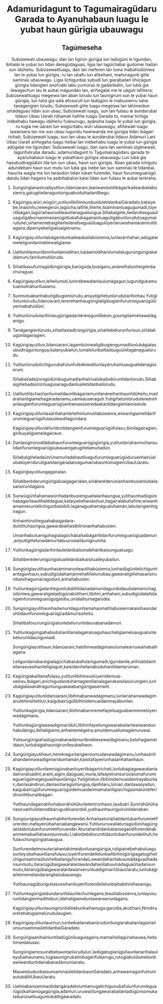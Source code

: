 <h1 align='center'>Adamuridagunt to Tagumairagüdaru Garada to Ayanuhabaun luagu le yubat haun gürigia ubauwagu</h1>
<h2 align='center'>Tagúmeseha</h2>
<p align='center'>Subúsewati ubauwagu, dan lan ligirún gürigia lun ladúgüni le ligundan, ibihalai le yubai lun lidan deregüdaguaü, ligia lan lagüchabai gudúmei hadan sun idúheñu.
Subúsewatiluagu, dan lan meferen lan luma mabahüdüniwa lan le yubai lun gürigia, ru lan ubafu lun afásihani, mañuragunti giñe saminaü ubauwagu. Ligia lichigunbai subudi lun giarabailan liñúragun gürigia lidangien anúfudei labu yumúraü le gadanbalin, lun lubá gia láwagachun lau le aubai magundan lan, ariñegalai me le uáguti lafiñera;
Subúsewatiluagu megeiwa tan aban lúrudu lun taunigiruni sun le yubai haun gürigia, lun lubá gia úalá afosuruti lun ladügüni le mabusienru lubai tanágangien lúrudu;
Subúsewati giñe luagu megeiwa lan lahimeidun umádaguaü lidan sun ubau;
Subúsewati luagu, sun lan fulasu le áundarubai tidaun Ubau Uarati rúhamali hafiñe tuagu Garada to, mamai tichiga inébehabu hawagu idúheñu fulásurugu, ayánuha luagu le yubai lun gürigia, ru tugia me úarani lun wügüritabu würi ubauwagu; afiñewati luagu lawánsera lan me sun ubau lugundu hawiwanda me gürigia lidan ibágari richati;
Subúsewati luagu, sun lan ubau le áundarubai tidaun Adámuri Lani Ubau Uarati ariñegaña luagu ñeibai lan inébehabu luagu le yubai lun gürigia adügalai me ligúndan:
Subúsewati luagu, dan úara lan saminaü sigénewali, lagúnfuliruba daradu:
adamuridagunt to
Tagumairagüdaru
garada to ayanuhabaun luagu le
yubathaun gürigia ubauwagu
Lun lubá gia hasubudiragüdüni tila lun sun ubau, haun sun gürigia. Aban gárada íchigutu adundehaní haun sun mutu lun lubá gia inebe lan sun saminaü le tídanbai, haucha wagia me lun taraudún tidan luban furendei, haun furumieguarügü dandu lidan hagaira ha asibihabalún kaisi lidan sun fulasu le aubai teréreha.</p>
<ol>
  <li>
    <p>Sungürigianasíruatiyutilun,lidanúarani,lawiwandunílibágarikaileaubailabúsienra,gatugiñelanagunlunguabuiduhadanlíbegu.</p>
  </li>
  <li>
    <p>Kagürigia,würi,wügüri,yutilunlibíhinisunbuiduletídanbaiGáradato,kataiyebe,linásinñu,lewegerún,lagücha,lafiñe,liñeñe,lisáminanluagugumadi,lúyerilibágari,lagüriahaunodileautilanagualungua.Siñabaigiñe,ñeilandíseguaüluaguligáburisaminaüanügütiubafubagairaniluagutigáburilúrudutoagumairutuñei,siñámemebaigiñeñeilandíseguaüluagulúyeriaruwaihaníarainirutibagaira,dipeniyebeligialuaigienamu.</p>
  </li>
  <li>
    <p>Kagürigiayutilunlabágaridunkaileaubailabúsienra,lunlasáriñahan,adügalaimeleligundaninébewaligiame.</p>
  </li>
  <li>
    <p>Uatiluntilamuridúnnilunlamúdihan,lubáamúdihanilumalalugurúngürigiakaiidámuni,fainilumutilúrudu.</p>
  </li>
  <li>
    <p>Siñatibasufuriragüdüngürigia,barügüda,busíganu,anáneihalunñeigienbachúraguai.</p>
  </li>
  <li>
    <p>Kagürigiayutilun,leñeilumuti,luninébewalanlaulumágagun,lugundgukamutuamulináhuriluaiamu.</p>
  </li>
  <li>
    <p>Sunmutuabanhabutigíbugienlúrudu,aniyutigiñetunlúrudutaríhinhau.Yutigiñetunlúrudu,lidanúarani,tererehanhaugürigialigibugienfurumieguarügülúyerinabahüdüni.</p>
  </li>
  <li>
    <p>Yutitunlúrudutaríhinlaugürigiadanléreregunílikésin,gounigitaimehawailáganigu.</p>
  </li>
  <li>
    <p>Tanágangienlúrudu,siñatilasiadirúngürigia,siñatilebélurunfurísun,siñálabugúnlagairagien.</p>
  </li>
  <li>
    <p>Kagürigiayutilun,lidanúarani,lagambúniwaligíbugiengumadilunlubágialasubudiragunlungua,kalanyubailun,lumalelunbailladüuguünitagánagualúrudu.</p>
  </li>
  <li>
    <p>Yutitunlúrudutíchigunubafulunfulédeiwatilunlayánuhanluaugualidanagúseruni.</p>
    <p>Siñabailadaünragüdünibugumadianhainúalubaibidúruntidanlúrudu.Siñabaigiñebadaürünluagusaragudanluailetídanbailúrudu.</p>
  </li>
  <li>
    <p>Uatiluntiláchachanliumalidaunlibágariamunilanáneihanhaunlidúheñu,madárahanligiamehagáradanamu,uameáuseraguti.Yutigiñetunlúruduterèérehanlaugienfurumieguarügüanhainasúseredaabanlídangienlamíselule.</p>
  </li>
  <li>
    <p>Kagürigiayutilunlasáriñahanleñeihinlumutilabúsienra,wiwanligiamelidanfurumieguarügüfulasuleautilagúndara.</p>
    <p>Kagürigiayutilunláfuridunlidangienfurumieguarügüfulasu,íbinilagairagien,giríbuyaligiamelagairaun.</p>
  </li>
  <li>
    <p>Danlasigirúnodiláibahaunfurumieguarügügürigia,yutilunlaríahanmúñansulidanfurumieguarügüubauanigatugiñelamuñadún.</p>
    <p>SiñabaigiñeladaünrünamuñadahautiluagufurumieguarügüduruanhainüalubailúyeriduruligiatidangáradatoagumairubauntúmagienUbauUaratu.</p>
  </li>
  <li>
    <p>Kagürigiayutilungagairalan.</p>
    <p>Siñatiberéderunigürigialuaigagarialan,siñáberéderunianhainbusienlubailasansirunilagaira.</p>
  </li>
  <li>
    <p>Sunwügüriñahamawüriñadanbusienguañalanhaungua,yutihaunhadügünihabágarileautihelédaguai,kataiyebehanásiñun,hagairalabuhafiñe;wiwanhamaimesunlelíchigunbaisibili,lagánaguahamágualuhamán,labularigienhígiragun.</p>
    <p>Anhainhínsiñeguahabaigadara-duntiñuhaungua,gawarabaihasibilirúnanhañabusien.</p>
    <p>Umarihabuisaniguhagialagüchabañaibágarilidanfurumieguarügüadámuri,aniyutigiñelunadámurilabuuruwailáunigiruniña.</p>
  </li>
  <li>
    <p>Yutilunkagürigialarihinlaulelánibailumalehánibaisungualuagu.</p>
    <p>Siñatiberéderunigürigialuailelánibaikaisiluaileyubailun.</p>
  </li>
  <li>
    <p>Sungürigiayutihaunhasáminarunleautíhabúsienra,lunhadügünilelíchigunharitagunhaun,subudigüdahamaimehafiñelunubau;gawaratigiñehasansirunikaisihagumairagüduni,ánhañabusien.</p>
  </li>
  <li>
    <p>Yutilunkagürigialaríñegunilubálitilidanadamuridagunibidaudulamanichagüdüniwa,gawaraligialadügünakútihani,libihin,ariñahaní,subudigüdalaitidangienfurumieguarügügasibu,umálalitumagarüdia.</p>
  </li>
  <li>
    <p>Sungürigiayutihaunhadamuridagunhamahaúmatihabúsienrakaisihaundaruhtidaunfurumieguarügüadámurisúñeitu.</p>
    <p>Siñatibafósurungürigialunlebéluruntidaunabanadámuri.</p>
  </li>
  <li>
    <p>Yutilunkagürigiahabúduhanlílanalagairaluaguhauchaligiameluaugualunlebélurunlidaungumadi.</p>
    <p>Sungürigiayutihaun,lidanúarani,habíhinwadágimanulumalearruwaihabaihagaira.</p>
    <p>Leligundanubauligialagüchabaiubafulanigumadi;igundanile,arihúatidanñeilanasuesihanileligíaguti,kaisidanñeilanabúduhanilidanlarúman.</p>
  </li>
  <li>
    <p>Kagürigiakailílanafulasu,yutilunlibihinsunlúyeriidemuai-seinsu,ibágari,aníchigudanduhámagienlílanalagairakaisilasúrunigien,lunlubágialasandiragunlunguakaiabangürigiaseríwiti.</p>
  </li>
  <li>
    <p>Kagürigiayutilunlidanúarani,libihinabanwadágimanu,lunlaríahanwadagimanulehínsiñetilun,kaigubairügülibihinidemuaidanmayábunlan.</p>
    <p>Yutilunkagürigia,lidanúarani,libihinabanmemefayeiluaguabanmemelúyeriwadágimanu.</p>
    <p>Yutilunkagürigiaawadigimariduti,libihinfayeilungawarabailanlawíwandunhabulánigu,ibihaligiame,anhainemégeira,amuidemuailumagienuruwai.</p>
    <p>Yutisungürigiahadügünabanadámurilenébesewadágimanu,belúhagiametidaun,lunlubágiahaunigiruníleyubaihaun.</p>
  </li>
  <li>
    <p>Sungürigiayutihaun,heméragunlarigiensomudanwadágimanu,lunhasáriñahandanmawadigimaridunhamán,kaisitafayeirúnhasáriñahanhaun.</p>
  </li>
  <li>
    <p>Kagürigiayutilunlamnúgünabanlúyeriibágaririchati,lunlubágiagawaralanladairunatuadini,araini,aigini,daüguaü,muna,lafaáyeirunsurúsialumafurumieguarügümegeiguaühaunlánigu.Yutigiñelun,libihinidemuaidanmayábunlan,danlasándirun,danlasiñaragúnlungua,danhilaru,lúmari,danlawaiyadun,kaigubairügüfurumieguarügüidemuaidanmamalanligiaíchigaümalunleferidirunílébunalibágari.</p>
    <p>Yutihaundagainatiñuhabuiráhüñülunletenirúnhaun,lauduári.Suniráhüñühanasíruatiñulidanodibárugudiluaisinbili,yutihaunhauniguirúnlidanaban.</p>
  </li>
  <li>
    <p>Sungüurigiayutihaunhabihinfurendei.Anhañaatúriahatidanlubanfurumietifurendei,mafayeirúbañaniabangáwanü.Yutilunuruwailaturiagüdüniñagürigiatidabnlubanfurumietifuruendei.Aturiahanítidanlubansegandifurendeiabanmemebaililahaunsunmutu.Liabintiebélurunitidaunlubanfurundeiiñuti,hafulauchungürigialuaugua.</p>
    <p>Sunfurendeimosutaríahantahímeidunlusangürigia,ruligiainébehabuluagusunleyubaihaunlílanafulasu;luyérifurendeilelunbailibihinigürigiagatugiñelíchigunsaminaülunñeibailangufúrandaü,awandahanilabuumádaguaühadansunmutu,itararügübaigawaralanlawándahanilabuumádaguaühadansunmutu,itararügübaigawaralanlawánseruntuádigimariUbauUaratu,lunlubágiañeimemelandarangilaüubauwagu.</p>
    <p>Yutihaunagüburiguhasuesihaníluyérifurendeilelunbaihabihinihasanigu.</p>
  </li>
  <li>
    <p>Yutilunkagürigialáundarunlidaunlechunlagaira,leautilabúsienra,lunlayúsurunlídangienhadíñeburi,idehaligiamelunlawanserunlagaira.</p>
    <p>Kagürigiayutiluntaunigirúnlidíñeburikaihamuga:garúdia,akútihani,féindiraerérehatugiamelúrudulaugien.</p>
  </li>
  <li>
    <p>Kagürigiayutilunlauchun,lunñeibailanabanürudúnilungiarabailanlagúmairunsunsaminaületídanbaiGáradato.</p>
  </li>
  <li>
    <p>Sungürigiaanihainluntiladügüniluagulagaira,mamaiñeilagüriahauwa,ñeitahímeidalusan.</p>
    <p>Sungürigiamosuinébebauntanlúrudulun,ladügatugiarügüñaunlanarihalauleyubaihaunamu,tugiaaunigirubalinibagarifulásrugu,rutugiabuídumeilunbawíwanduntidanabanadámuriúaratu.</p>
    <p>MauwebudunbaisunsaminaületídanbaunGáradato,anhawamagúnfulirunlautubálitiUbauUaratu.</p>
  </li>
  <li>
    <p>Uatiniabansaminaütidangáradatolunhamugalíchigunubafulunfurumieguarügü(kaihamúgagürigia,adámuri,uruwai)lungawarabailanladügünsomukataibarúnatiluaguntubálitigáaradato.</p>
  </li>
</ol>